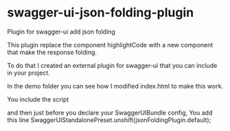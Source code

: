 # swagger-ui-json-folding-plugin
Plugin for swagger-ui  add json folding 

This plugin replace the component highlightCode with a new component that 
make the response folding. 

To do that I created an external plugin for swagger-ui that you can include in your project. 

In the demo folder you can see how I modified index.html to make this work. 

You include the script 
<script src="./swagger-ui-json-folding-plugin.js"></script>

and then just before you declare your SwaggerUIBundle config, 
You add this line 
SwaggerUIStandalonePreset.unshift(jsonFoldingPlugin.default);
